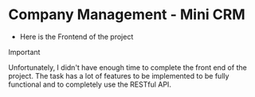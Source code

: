 # Company Management - Mini CRM

-   Here is the Frontend of the project

> [!IMPORTANT]
> Unfortunately, I didn't have enough time to complete the front end of the project. The task has a lot of features to be implemented to be fully functional and to completely use the RESTful API.
